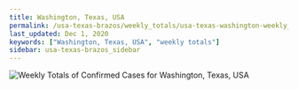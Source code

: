 ```yaml
---
title: Washington, Texas, USA
permalink: /usa-texas-brazos/weekly_totals/usa-texas-washington-weekly_totals.html
last_updated: Dec 1, 2020
keywords: ["Washington, Texas, USA", "weekly totals"]
sidebar: usa-texas-brazos_sidebar
---
```


![Weekly Totals of Confirmed Cases for Washington, Texas, USA](/covid_tracker/images/graphs/usa-texas-washington-weekly_totals_graph.png)

